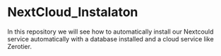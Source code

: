 # NextCloud_Instalaton
In this repository we will see how to automatically install our Nextcould service automatically with a database installed and a cloud service like Zerotier. 

